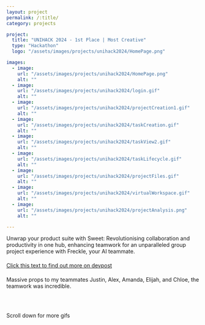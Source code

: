 ```yaml
---
layout: project
permalink: /:title/
category: projects

project:
  title: "UNIHACK 2024 - 1st Place | Most Creative"
  type: "Hackathon"
  logo: "/assets/images/projects/unihack2024/HomePage.png"

images:
  - image:
    url: "/assets/images/projects/unihack2024/HomePage.png"
    alt: ""
  - image:
    url: "/assets/images/projects/unihack2024/login.gif"
    alt: ""
  - image:
    url: "/assets/images/projects/unihack2024/projectCreation1.gif"
    alt: ""
  - image:
    url: "/assets/images/projects/unihack2024/taskCreation.gif"
    alt: ""
  - image:
    url: "/assets/images/projects/unihack2024/taskView2.gif"
    alt: ""
  - image:
    url: "/assets/images/projects/unihack2024/taskLifecycle.gif"
    alt: ""
  - image:
    url: "/assets/images/projects/unihack2024/projectFiles.gif"
    alt: ""
  - image:
    url: "/assets/images/projects/unihack2024/virtualWorkspace.gif"
    alt: ""
  - image:
    url: "/assets/images/projects/unihack2024/projectAnalysis.png"
    alt: ""

---
```

<p style="margin-bottom: 20px;">Unwrap your product suite with Sweet: Revolutionising collaboration and productivity in one hub, enhancing teamwork for an unparalleled group project experience with Freckle, your AI teammate.</p>

<p style="margin-bottom: 20px;"><a href="https://devpost.com/software/sweet-qlndop" style="margin-bottom: 20px;">Click this text to find out more on devpost</a></p>

<p style="margin-bottom: 60px;">Massive props to my teammates Justin, Alex, Amanda, Elijah, and Chloe, the teamwork was incredible.</p>

<p>Scroll down for more gifs</p>